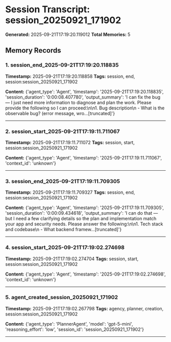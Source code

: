 # Session Transcript: session_20250921_171902

**Generated:** 2025-09-21T17:19:20.119012
**Total Memories:** 5

## Memory Records

### 1. session_end_2025-09-21T17:19:20.118835

**Timestamp:** 2025-09-21T17:19:20.118858
**Tags:** session, end, session:session_20250921_171902

**Content:** {'agent_type': 'Agent', 'timestamp': '2025-09-21T17:19:20.118835', 'session_duration': '0:00:08.407780', 'output_summary': 'I can fix the bug — I just need more information to diagnose and plan the work. Please provide the following so I can proceed:\n\n1. Bug description\n   - What is the observable bug? (error message, wro...[truncated]'}

---

### 2. session_start_2025-09-21T17:19:11.711067

**Timestamp:** 2025-09-21T17:19:11.711072
**Tags:** session, start, session:session_20250921_171902

**Content:** {'agent_type': 'Agent', 'timestamp': '2025-09-21T17:19:11.711067', 'context_id': 'unknown'}

---

### 3. session_end_2025-09-21T17:19:11.709305

**Timestamp:** 2025-09-21T17:19:11.709327
**Tags:** session, end, session:session_20250921_171902

**Content:** {'agent_type': 'Agent', 'timestamp': '2025-09-21T17:19:11.709305', 'session_duration': '0:00:09.434618', 'output_summary': 'I can do that — but I need a few clarifying details so the plan and implementation match your app and security needs. Please answer the following:\n\n1. Tech stack and codebase\n   - What backend framew...[truncated]'}

---

### 4. session_start_2025-09-21T17:19:02.274698

**Timestamp:** 2025-09-21T17:19:02.274704
**Tags:** session, start, session:session_20250921_171902

**Content:** {'agent_type': 'Agent', 'timestamp': '2025-09-21T17:19:02.274698', 'context_id': 'unknown'}

---

### 5. agent_created_session_20250921_171902

**Timestamp:** 2025-09-21T17:19:02.267798
**Tags:** agency, planner, creation, session:session_20250921_171902

**Content:** {'agent_type': 'PlannerAgent', 'model': 'gpt-5-mini', 'reasoning_effort': 'low', 'session_id': 'session_20250921_171902'}

---


